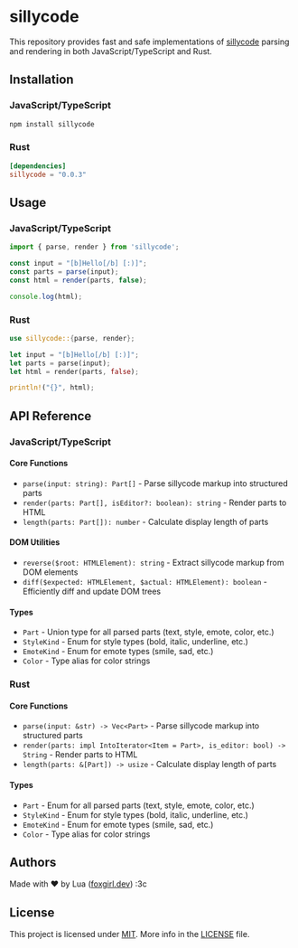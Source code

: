 # sillycode
This repository provides fast and safe implementations of [sillycode](https://sillypost.net/sillycode_guide) parsing and rendering in both JavaScript/TypeScript and Rust.

## Installation

### JavaScript/TypeScript
```bash
npm install sillycode
```

### Rust
```toml
[dependencies]
sillycode = "0.0.3"
```

## Usage

### JavaScript/TypeScript
```typescript
import { parse, render } from 'sillycode';

const input = "[b]Hello[/b] [:)]";
const parts = parse(input);
const html = render(parts, false);

console.log(html);
```

### Rust
```rust
use sillycode::{parse, render};

let input = "[b]Hello[/b] [:)]";
let parts = parse(input);
let html = render(parts, false);

println!("{}", html);
```

## API Reference

### JavaScript/TypeScript

#### Core Functions
- `parse(input: string): Part[]` - Parse sillycode markup into structured parts
- `render(parts: Part[], isEditor?: boolean): string` - Render parts to HTML
- `length(parts: Part[]): number` - Calculate display length of parts

#### DOM Utilities
- `reverse($root: HTMLElement): string` - Extract sillycode markup from DOM elements
- `diff($expected: HTMLElement, $actual: HTMLElement): boolean` - Efficiently diff and update DOM trees

#### Types
- `Part` - Union type for all parsed parts (text, style, emote, color, etc.)
- `StyleKind` - Enum for style types (bold, italic, underline, etc.)
- `EmoteKind` - Enum for emote types (smile, sad, etc.)
- `Color` - Type alias for color strings

### Rust

#### Core Functions
- `parse(input: &str) -> Vec<Part>` - Parse sillycode markup into structured parts
- `render(parts: impl IntoIterator<Item = Part>, is_editor: bool) -> String` - Render parts to HTML
- `length(parts: &[Part]) -> usize` - Calculate display length of parts

#### Types
- `Part` - Enum for all parsed parts (text, style, emote, color, etc.)
- `StyleKind` - Enum for style types (bold, italic, underline, etc.)
- `EmoteKind` - Enum for emote types (smile, sad, etc.)
- `Color` - Type alias for color strings

## Authors
Made with ❤ by Lua ([foxgirl.dev](https://foxgirl.dev/)) :3c

## License
This project is licensed under [MIT](LICENSE).
More info in the [LICENSE](LICENSE) file.
